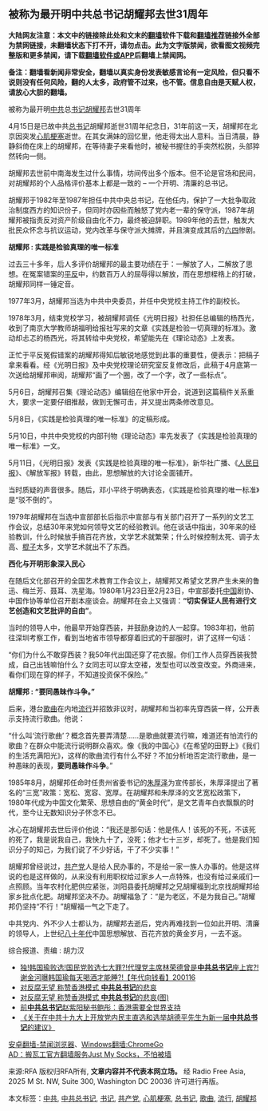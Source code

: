  <h2>被称为最开明中共总书记胡耀邦去世31周年</h2> <p class="notice"><b>大陆网友注意：本文中的链接除此处和文末的<a href="https://github.com/bannedbook/fanqiang" >翻墙</a>软件下载和<a href="https://github.com/killgcd/justmysocks/blob/master/README.md">翻墙推荐</a>链接外全部为禁网链接，未翻墙状态下打不开，请勿点击。此为文字版禁闻，欲看图文视频完整版和更多禁闻，请下载<a href="https://github.com/bannedbook/fanqiang">翻墙软件或APP</a>后翻墙上禁闻网。</p><p>备注：翻墙看新闻非常安全，翻墙以真实身份发表敏感言论有一定风险，但只看不说则没有任何风险，翻的人太多，政府管不过来，也不管。信息自由是天赋人权，请放心大胆的翻墙。</b></p>  <div class="entry"> <p><span>被称为最开明<a href="https://www.bannedbook.org/bnews/tag/%e4%b8%ad%e5%85%b1/" class="st_tag internal_tag" rel="tag" title="标签 中共 下的日志">中共</a>总<a href="https://www.bannedbook.org/bnews/tag/%e4%b9%a6%e8%ae%b0/" class="st_tag internal_tag" rel="tag" title="标签 书记 下的日志">书记</a><a href="https://www.bannedbook.org/bnews/tag/%e8%83%a1%e8%80%80%e9%82%a6/" class="st_tag internal_tag" rel="tag" title="标签 胡耀邦 下的日志">胡耀邦</a>去世31周年</span></p> <p>4月15日是已故中共<a href="https://www.bannedbook.org/bnews/tag/%E6%80%BB%E4%B9%A6%E8%AE%B0/" class="st_tag internal_tag" rel="tag" title="标签 总书记 下的日志">总书记</a>胡耀邦逝世31周年纪念日，31年前这一天，胡耀邦在北京因突发<a href="https://www.bannedbook.org/bnews/tag/%E5%BF%83%E8%82%8C%E6%A2%97%E5%A1%9E/" class="st_tag internal_tag" rel="tag" title="标签 心肌梗塞 下的日志">心肌梗塞</a>逝世。在其女满妹的回忆里，他走得太出人意料。当日清晨，静静斜倚在床上的胡耀邦，在等待妻子来看他时，被秘书握住的手突然松脱，头部猝然转向一侧。</p> <p>胡耀邦去世前中南海发生过什么事情，坊间传出多个版本。但不论是官场和民间，对胡耀邦的个人品格评价基本上都是一致的 – 一个开明、清廉的总书记。</p> <p>胡耀邦于1982年至1987年担任中共中央总书记，在他任内，保护了一大批争取政治制度西方的知识份子，但同时亦因些而触怒了党内老一辈的保守派，1987年胡耀邦被指责反对资产阶级自由化不力，最终被迫辞职。1989年他的去世，触发大批民众怀念与抗议运动，党内改革与保守派大摊牌，并且演变成其后的<span class='wp_keywordlink'><a href="https://www.bannedbook.org/forum2/topic2509.html" title="《中国六四真相》" target="_blank">六四</a></span>惨剧。</p> <p><strong>胡耀邦</strong><strong> : </strong><strong>实践是检验真理的唯一标准</strong><strong> </strong></p> <p>过去三十多年，后人多评价胡耀邦的最主要功绩在于：一解放了人，二解放了思想。在冤案错案的<span class='wp_keywordlink'><a href="https://www.bannedbook.org/forum11/topic332.html" title="禁片：平反的把戏" target="_blank">平反</a></span>中，约数百万人的屈辱得以解放，而在思想桎梏上的打破，胡耀邦同样一锤定音。</p> <p>1977年3月，胡耀邦当选为中共中央委员，并任中央党校主持工作的副校长。</p>  <p>1978年3月，结束党校学习，被胡耀邦调任《光明日报》社担任总编辑的杨西光，收到了南京大学教师胡福明给报社写来的文章《实践是检验一切真理的标准》。激动却忐忑的杨西光，将其转给中央党校，希望能先在《理论动态》上发表。</p> <p>正忙于平反冤假错案的胡耀邦得知后敏锐地感觉到此事的重要性，便表示：把稿子拿来看看。经《光明日报》及中央党校理论研究室反复修改后，此稿于4月底第一次送给胡耀邦审阅，胡耀邦“画了一个圈，改了一个字，改了一些标点”。</p> <p>5月6日，胡耀邦召集《理论动态》编辑组在他家中开会，说道到这篇稿件关系重大，要求一定要仔细推敲，做到无懈可击，并又提出两条修改意见。</p> <p>5月8日，《实践是检验真理的唯一标准》的定稿形成。</p> <p>5月10日，中共中央党校的内部刊物《理论动态》率先发表了《实践是检验真理的唯一标准》一文。</p> <p>5月11日，《光明日报》发表《实践是检验真理的唯一标准》，新华社广播、《<span class='wp_keywordlink'><a href="https://www.bannedbook.org/forum2/topic109.html" title="透视人民日报" target="_blank">人民日报</a></span>》、《解放军报》转载，由此，思想解放的大讨论全面铺开。</p> <p>当时质疑的声音很多。随后，邓小平终于明确表态，《实践是检验真理的唯一标准》是“驳不倒的”。</p>  <p>1979年胡耀邦在当选中宣部部长后指示中宣部与有关部门召开了一系列的文艺工作会议，总结30年来党如何领导文艺的经验教训。他在谈话中指出，30年来的经验教训，什么时候放手搞百花齐放，文学艺术就繁荣；什么时候控制太死、调子太高、<span class='wp_keywordlink'><a href="https://www.bannedbook.org/forum11/topic309.html" title="禁片：“科学”的棍子" target="_blank">棍子</a></span>太多，文学艺术就出不了东西。</p> <p><strong>西化与开明形象深入民心</strong><strong> </strong></p> <p>在随后文化部召开的全国艺术教育工作会议上，胡耀邦又希望文艺界产生未来的鲁迅、梅兰芳、聂耳、冼星海。1980年1月23日至2月23日，中宣部委托<span class='wp_keywordlink_affiliate'><a href="https://www.bannedbook.org/" title="中国" target="_blank">中国</a></span>剧协、中国作协等单位召开剧本座谈会。胡耀邦在会上又强调：<strong>“</strong><strong>切实保证人民有进行文艺创造和文艺批评的自由</strong><strong>”</strong>。</p> <p>当时的领导人中，他最早开始穿西装，并鼓励身边的人一起穿。1983年初，他前往深圳考察工作，看到当地省市领导都穿着旧式的干部服时，讲了这样一句话：</p> <p>“你们为什么不敢穿西装？我50年代出国还穿了花衣服。你们工作人员穿西装我赞成，自己出钱嘛怕什么？女同志可以穿太空褛，发型也可以改变改变。外商进来，看你们现在穿的样子，不知道投资保不保险。”</p> <p><strong> </strong></p> <p><strong>胡耀邦</strong><strong> : </strong><strong>“</strong><strong>要同愚昧作斗争</strong><strong>。”</strong><strong> </strong></p>  <p>后来，港台<a href="https://www.bannedbook.org/bnews/tag/%E6%AD%8C%E6%9B%B2/" class="st_tag internal_tag" rel="tag" title="标签 歌曲 下的日志">歌曲</a>在内地<a href="https://www.bannedbook.org/bnews/tag/%E6%B5%81%E8%A1%8C/" class="st_tag internal_tag" rel="tag" title="标签 流行 下的日志">流行</a>并招致非议时，胡耀邦和当初率先穿西装一样，公开表示支持流行歌曲。他说：</p> <p>“什么叫‘流行歌曲’？概念首先要弄清楚……是歌曲就要流行嘛，难道还有怕流行的歌曲？在群众中能流行说明群众喜欢。像《我的中国心》《在希望的田野上》《我们的生活充满阳光》，这样的歌曲流行有什么不好？不加分析地否定流行歌曲，是一种愚昧的表现，<strong>要同愚昧作斗争</strong>。”</p> <p>1985年8月，胡耀邦任命时任贵州省委书记的<span class='wp_keywordlink'><a href="https://www.bannedbook.org/forum2/topic1704.html" title="朱厚泽：《朱厚泽集一》" target="_blank">朱厚泽</a></span>为宣传部长，朱厚泽提出了著名的“三宽”政策：宽松、宽容、宽厚。在胡耀邦和朱厚泽的文艺宽松政策下，1980年代成为中国文化繁荣、思想自由的“黄金时代”，是文艺青年白衣飘飘的时代，至今让无数知识分子怀念不已。</p> <p>冰心在胡耀邦去世后评价他说：“我还是那句话：他是伟人！该死的不死，不该死的死了，我是说我自己，我快九十了，没死；他才七十三岁，却死了。他是我们知识分子的知己，为我们说了不少好话，干了不少实事！”</p> <p>胡耀邦曾经说过，<a href="https://www.bannedbook.org/bnews/tag/%e5%85%b1%e4%ba%a7%e5%85%9a/" class="st_tag internal_tag" rel="tag" title="标签 共产党 下的日志">共产党</a>人是给人民办事的，不是给一家一族人办事的。他是这样说的也是这样做的，从来没有利用职权给过家乡人一点特殊，也没有给过亲戚们一点照顾。当年农村化肥供应紧张，浏阳县委托胡耀邦之兄胡耀福到北京找胡耀邦给家乡批点化肥。胡耀邦坚决不办。胡耀福急了：“是为老区，不是为我自己。”胡耀邦仍坚持“不行！”胡耀福一气之下走了。</p> <p>中共党内、外不少人士都认为，胡耀邦去逝后，党内再难找到一位如此开明、清廉的领导人，上世纪<span class='wp_keywordlink'><a href="https://www.bannedbook.org/forum2/topic939.html" title="《八十年代访谈录》" target="_blank">八十年代</a></span>中国思想解放、百花齐放的黄金岁月，一去不返。</p> <p>综合报道、责编 : 胡力汉</p>  <ul class='op-related-articles' title='相关阅读'> <li><a href='https://www.bannedbook.org/bnews/taiwannews/20200116/1260080.html' target='_blank'>独!韩国瑜败选!国民党败选七大罪?!代理党主席林荣德曾是<b>中共总书记</b>座上宾?!谢金河曝韩国瑜每天喝酒才能睡?!【年代向钱看】200116</a></li> <li><a href='https://www.bannedbook.org/bnews/topimagenews/20190811/1172929.html' target='_blank'>对反腐无望 称赞香港模式 <b>中共总书记</b>的悲哀</a></li> <li><a href='https://www.bannedbook.org/bnews/lifebaike/20190810/1172545.html' target='_blank'>对反腐无望 称赞香港模式 <b>中共总书记</b>的悲哀(图)</a></li> <li><a href='https://www.bannedbook.org/bnews/headline/20190623/1147461.html' target='_blank'>前<b>中共总书记</b>赵紫阳秘书鲍彤：香港需要全世界支持</a></li> <li><a href='https://www.bannedbook.org/bnews/baitai/20190418/1115759.html' target='_blank'>《关于在中共十九大上开放党内民主直选和选举胡德平先生为新一届<b>中共总书记</b>的建议》</a></li> </ul> <div class="texttj"> <a href="https://github.com/bannedbook/fanqiang/wiki/%E5%AE%89%E5%8D%93%E7%BF%BB%E5%A2%99-%E7%A6%81%E9%97%BB%E6%B5%8F%E8%A7%88%E5%99%A8" target="_blank">安卓翻墙-禁闻浏览器</a>、<a href="https://github.com/bannedbook/fanqiang/wiki/Chrome%E4%B8%80%E9%94%AE%E7%BF%BB%E5%A2%99%E5%8C%85" target="_blank">Windows翻墙:ChromeGo</a><br/> <a href="https://github.com/killgcd/justmysocks/blob/master/README.md" target="_blank">AD：搬瓦工官方翻墙服务Just My Socks，不怕被墙</a> </div><p>来源:RFA  版权归RFA所有, <strong>文章内容并不代表本网立场。</strong>  经 Radio Free Asia, 2025 M St. NW, Suite 300, Washington DC 20036 许可进行再版。</p><a name='sharetosocial'></a>           </div><!--END ENTRY--> <div class="postfooter"> <div>本文标签：<a href="https://www.bannedbook.org/bnews/tag/%e4%b8%ad%e5%85%b1/" rel="tag">中共</a>, <a href="https://www.bannedbook.org/bnews/tag/%e4%b8%ad%e5%85%b1%e6%80%bb%e4%b9%a6%e8%ae%b0/" rel="tag">中共总书记</a>, <a href="https://www.bannedbook.org/bnews/tag/%e4%b9%a6%e8%ae%b0/" rel="tag">书记</a>, <a href="https://www.bannedbook.org/bnews/tag/%e5%85%b1%e4%ba%a7%e5%85%9a/" rel="tag">共产党</a>, <a href="https://www.bannedbook.org/bnews/tag/%E5%BF%83%E8%82%8C%E6%A2%97%E5%A1%9E/" rel="tag">心肌梗塞</a>, <a href="https://www.bannedbook.org/bnews/tag/%E6%80%BB%E4%B9%A6%E8%AE%B0/" rel="tag">总书记</a>, <a href="https://www.bannedbook.org/bnews/tag/%E6%AD%8C%E6%9B%B2/" rel="tag">歌曲</a>, <a href="https://www.bannedbook.org/bnews/tag/%E6%B5%81%E8%A1%8C/" rel="tag">流行</a>, <a href="https://www.bannedbook.org/bnews/tag/%e8%83%a1%e8%80%80%e9%82%a6/" rel="tag">胡耀邦</a></div>  </div><!--END POSTFOOTER--> 
